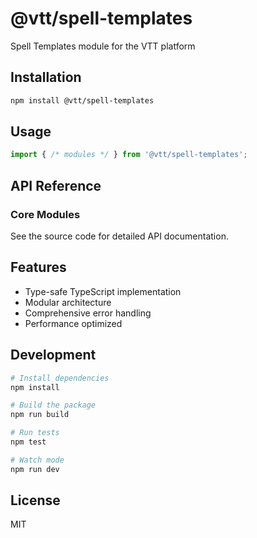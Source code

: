 # @vtt/spell-templates

Spell Templates module for the VTT platform

## Installation

```bash
npm install @vtt/spell-templates
```

## Usage

```typescript
import { /* modules */ } from '@vtt/spell-templates';
```

## API Reference

### Core Modules

See the source code for detailed API documentation.

## Features

- Type-safe TypeScript implementation
- Modular architecture
- Comprehensive error handling
- Performance optimized

## Development

```bash
# Install dependencies
npm install

# Build the package
npm run build

# Run tests
npm test

# Watch mode
npm run dev
```

## License

MIT
